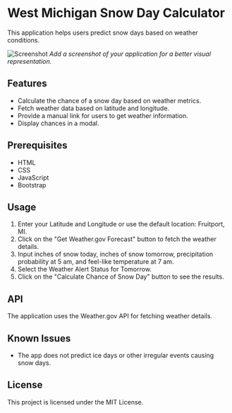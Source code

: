 # West Michigan Snow Day Calculator

This application helps users predict snow days based on weather conditions.

![Screenshot](path/to/screenshot.jpg) _Add a screenshot of your application for a better visual representation._

## Features

- Calculate the chance of a snow day based on weather metrics.
- Fetch weather data based on latitude and longitude.
- Provide a manual link for users to get weather information.
- Display chances in a modal.

## Prerequisites

- HTML
- CSS
- JavaScript
- Bootstrap

## Usage

1. Enter your Latitude and Longitude or use the default location: Fruitport, MI.
2. Click on the "Get Weather.gov Forecast" button to fetch the weather details.
3. Input inches of snow today, inches of snow tomorrow, precipitation probability at 5 am, and feel-like temperature at 7 am.
4. Select the Weather Alert Status for Tomorrow.
5. Click on the "Calculate Chance of Snow Day" button to see the results.

## API

The application uses the Weather.gov API for fetching weather details.

## Known Issues

- The app does not predict ice days or other irregular events causing snow days.

## License

This project is licensed under the MIT License.
